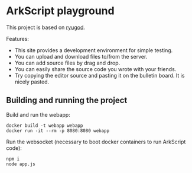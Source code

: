# ArkScript playground

This project is based on [ryugod](https://github.com/ryusatgat/ryugod).

Features:
- This site provides a development environment for simple testing.
- You can upload and download files to/from the server.
- You can add source files by drag and drop.
- You can easily share the source code you wrote with your friends.
- Try copying the editor source and pasting it on the bulletin board. It is nicely pasted.

## Building and running the project

Build and run the webapp:
```shell
docker build -t webapp webapp
docker run -it --rm -p 8080:8080 webapp
```

Run the websocket (necessary to boot docker containers to run ArkScript code):
```
npm i
node app.js
```


